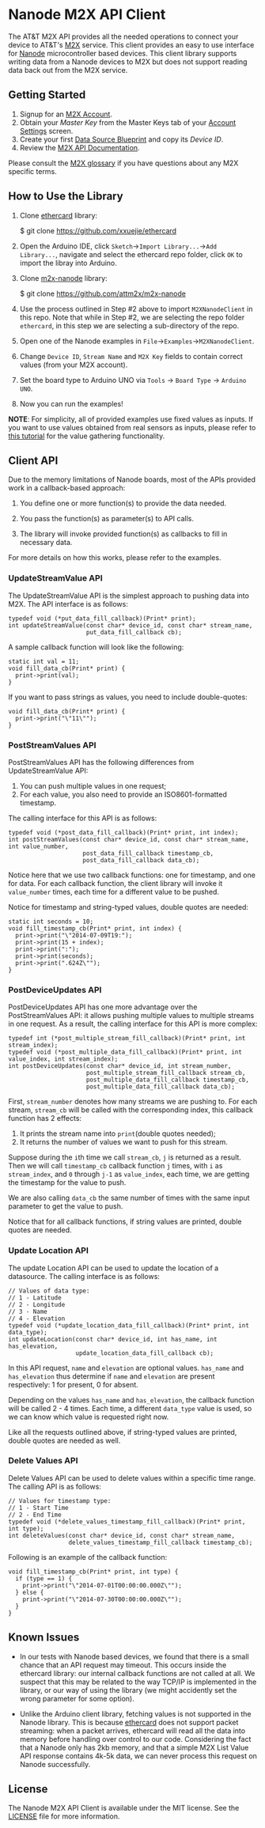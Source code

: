 # Nanode M2X API Client #

The AT&T M2X API provides all the needed operations to connect your device to AT&T's [M2X](http://m2x.att.com) service. This client provides an easy to use interface for [Nanode](http://www.nanode.eu) microcontroller based devices. This client library supports writing data from a Nanode devices to M2X but does not support reading data back out from the M2X service.

## Getting Started ##

1. Signup for an [M2X Account](https://m2x.att.com/signup).
2. Obtain your _Master Key_ from the Master Keys tab of your [Account Settings](https://m2x.att.com/account) screen.
3. Create your first [Data Source Blueprint](https://m2x.att.com/blueprints) and copy its _Device ID_.
4. Review the [M2X API Documentation](https://m2x.att.com/developer/documentation/overview).

Please consult the [M2X glossary](https://m2x.att.com/developer/documentation/glossary) if you have questions about any M2X specific terms.


## How to Use the Library ##

1. Clone [ethercard](https://github.com/xxuejie/ethercard) library:

    $ git clone https://github.com/xxuejie/ethercard

2. Open the Arduino IDE, click `Sketch`->`Import Library...`->`Add Library...`, navigate and select the ethercard repo folder, click `OK` to import the libray into Arduino.

3. Clone [m2x-nanode](https://github.com/attm2x/m2x-nanode) library:

    $ git clone https://github.com/attm2x/m2x-nanode

4. Use the process outlined in Step #2 above to import `M2XNanodeClient` in this repo. Note that while in Step #2, we are selecting the repo folder `ethercard`, in this step we are selecting a sub-directory of the repo.

5. Open one of the Nanode examples in `File`->`Examples`->`M2XNanodeClient`.

6. Change `Device ID`, `Stream Name` and `M2X Key` fields to contain correct values (from your M2X account).

7. Set the board type to Arduino UNO via `Tools` -> `Board Type` -> `Arduino UNO`.

8. Now you can run the examples!

**NOTE**: For simplicity, all of provided examples use fixed values as inputs. If you want to use values obtained from real sensors as inputs, please refer to [this tutorial](http://shop.wickeddevice.com/2013/10/16/nanode-gatewayremote-sensing-tutorial-1/) for the value gathering functionality.

## Client API ##

Due to the memory limitations of Nanode boards, most of the APIs provided work in a callback-based approach:

1. You define one or more function(s) to provide the data needed.

2. You pass the function(s) as parameter(s) to API calls.

3. The library will invoke provided function(s) as callbacks to fill in necessary data.

For more details on how this works, please refer to the examples.

### UpdateStreamValue API ###

The UpdateStreamValue API is the simplest approach to pushing data into M2X. The API interface is as follows:

```
typedef void (*put_data_fill_callback)(Print* print);
int updateStreamValue(const char* device_id, const char* stream_name,
                      put_data_fill_callback cb);
```

A sample callback function will look like the following:

```
static int val = 11;
void fill_data_cb(Print* print) {
  print->print(val);
}
```

If you want to pass strings as values, you need to include double-quotes:

```
void fill_data_cb(Print* print) {
  print->print("\"11\"");
}
```

### PostStreamValues API ###

PostStreamValues API has the following differences from UpdateStreamValue API:

1. You can push multiple values in one request;
2. For each value, you also need to provide an ISO8601-formatted timestamp.

The calling interface for this API is as follows:

```
typedef void (*post_data_fill_callback)(Print* print, int index);
int postStreamValues(const char* device_id, const char* stream_name, int value_number,
                     post_data_fill_callback timestamp_cb,
                     post_data_fill_callback data_cb);
```

Notice here that we use two callback functions: one for timestamp, and one for data. For each callback function, the client library will invoke it `value_number` times, each time for a different value to be pushed.

Notice for timestamp and string-typed values, double quotes are needed:

```
static int seconds = 10;
void fill_timestamp_cb(Print* print, int index) {
  print->print("\"2014-07-09T19:");
  print->print(15 + index);
  print->print(":");
  print->print(seconds);
  print->print(".624Z\"");
}
```

### PostDeviceUpdates API ###

PostDeviceUpdates API has one more advantage over the PostStreamValues API: it allows pushing multiple values to multiple streams in one request. As a result, the calling interface for this API is more complex:

```
typedef int (*post_multiple_stream_fill_callback)(Print* print, int stream_index);
typedef void (*post_multiple_data_fill_callback)(Print* print, int value_index, int stream_index);
int postDeviceUpdates(const char* device_id, int stream_number,
                      post_multiple_stream_fill_callback stream_cb,
                      post_multiple_data_fill_callback timestamp_cb,
                      post_multiple_data_fill_callback data_cb);
```

First, `stream_number` denotes how many streams we are pushing to. For each stream, `stream_cb` will be called with the corresponding index, this callback function has 2 effects:

1. It prints the stream name into `print`(double quotes needed);
2. It returns the number of values we want to push for this stream.

Suppose during the `i`th time we call `stream_cb`, `j` is returned as a result. Then we will call `timestamp_cb` callback function `j` times, with `i` as `stream_index`, and `0` through `j-1` as `value_index`, each time, we are getting the timestamp for the value to push.

We are also calling `data_cb` the same number of times with the same input parameter to get the value to push.

Notice that for all callback functions, if string values are printed, double quotes are needed.

### Update Location API ###

The update Location API can be used to update the location of a datasource. The calling interface is as follows:

```
// Values of data type:
// 1 - Latitude
// 2 - Longitude
// 3 - Name
// 4 - Elevation
typedef void (*update_location_data_fill_callback)(Print* print, int data_type);
int updateLocation(const char* device_id, int has_name, int has_elevation,
                   update_location_data_fill_callback cb);
```

In this API request, `name` and `elevation` are optional values. `has_name` and `has_elevation` thus determine if `name` and `elevation` are present respectively: 1 for present, 0 for absent.

Depending on the values `has_name` and `has_elevation`, the callback function will be called 2 - 4 times. Each time, a different `data_type` value is used, so we can know which value is requested right now.

Like all the requests outlined above, if string-typed values are printed, double quotes are needed as well.

### Delete Values API ###

Delete Values API can be used to delete values within a specific time range. The calling API is as follows:

```
// Values for timestamp type:
// 1 - Start Time
// 2 - End Time
typedef void (*delete_values_timestamp_fill_callback)(Print* print, int type);
int deleteValues(const char* device_id, const char* stream_name,
                 delete_values_timestamp_fill_callback timestamp_cb);

```

Following is an example of the callback function:

```
void fill_timestamp_cb(Print* print, int type) {
  if (type == 1) {
    print->print("\"2014-07-01T00:00:00.000Z\"");
  } else {
    print->print("\"2014-07-30T00:00:00.000Z\"");
  }
}
```

## Known Issues ##

* In our tests with Nanode based devices, we found that there is a small chance that an API request may timeout. This occurs inside the ethercard library: our internal callback functions are not called at all. We suspect that this may be related to the way TCP/IP is implemented in the library, or our way of using the library (we might accidently set the wrong parameter for some option).

* Unlike the Arduino client library, fetching values is not supported in the Nanode library. This is because [ethercard](https://github.com/xxuejie/ethercard) does not support packet streaming: when a packet arrives, ethercard will read all the data into memory before handling over control to our code. Considering the fact that a Nanode only has 2kb memory, and that a simple M2X List Value API response contains 4k-5k data, we can never process this request on Nanode successfully.

## License

The Nanode M2X API Client is available under the MIT license. See the [LICENSE](LICENSE) file for more information.


